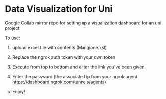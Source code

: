 # Data Visualization for Uni 
Google Collab mirror repo for setting up a visualization dashboard for an uni project

To use: 
1. upload excel file with contents (Mangione.xsl)

2. Replace the ngrok auth token with your own token

3. Execute from top to bottom and enter the link you've been given

4. Enter the password (the associated ip from your ngrok agent https://dashboard.ngrok.com/tunnels/agents)

5. Enjoy!
